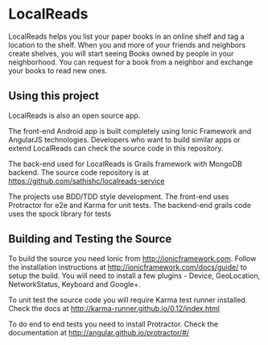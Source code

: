 LocalReads
=====================

LocalReads helps you list your paper books in an online shelf and tag a location to the shelf. When you and more of your friends and neighbors create shelves, you will start seeing Books owned by people in your neighborhood. You can request for a book from a neighbor and exchange your books to read new ones.


## Using this project

LocalReads is also an open source app.

The front-end Android app is built completely using Ionic Framework and AngularJS technologies. Developers who want to build similar apps or extend LocalReads can check the source code in this repository.

The back-end used for LocalReads is Grails framework with MongoDB backend. The source code repository is at https://github.com/sathishc/localreads-service

The projects use BDD/TDD style development. The front-end uses Protractor for e2e and Karma for unit tests. The backend-end grails code uses the spock library for tests

## Building and Testing the Source

To build the source you need Ionic from http://ionicframework.com. Follow the installation instructions at http://ionicframework.com/docs/guide/ to setup the build. You will
need to install a few plugins - Device, GeoLocation, NetworkStatus, Keyboard and Google+.
  
To unit test the source code you will require Karma test runner installed. Check the docs at http://karma-runner.github.io/0.12/index.html
  
To do end to end tests you need to install Protractor. Check the documentation at http://angular.github.io/protractor/#/  
   
 





